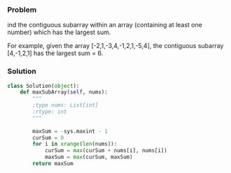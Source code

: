 ### Problem
ind the contiguous subarray within an array (containing at least one number) which has the largest sum.

For example, given the array [-2,1,-3,4,-1,2,1,-5,4],
the contiguous subarray [4,-1,2,1] has the largest sum = 6.

### Solution

```python
class Solution(object):
    def maxSubArray(self, nums):
        """
        :type nums: List[int]
        :rtype: int
        """
        
        maxSum = -sys.maxint - 1
        curSum = 0
        for i in xrange(len(nums)):
            curSum = max(curSum + nums[i], nums[i])
            maxSum = max(curSum, maxSum)
        return maxSum
```